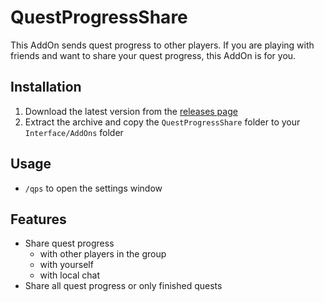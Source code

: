 # QuestProgressShare
This AddOn sends quest progress to other players.
If you are playing with friends and want to share your quest progress, this AddOn is for you.

## Installation
1. Download the latest version from the [releases page](https://github.com/graved/QuestProgressShare/releases)
2. Extract the archive and copy the `QuestProgressShare` folder to your `Interface/AddOns` folder

## Usage
- `/qps` to open the settings window

## Features
- Share quest progress
    - with other players in the group
    - with yourself
    - with local chat
- Share all quest progress or only finished quests
